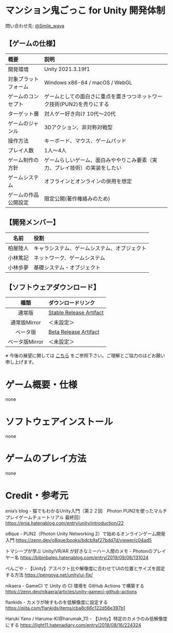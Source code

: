 # マンション鬼ごっこ for Unity 開発体制
問い合わせ先: [@Smile_waya](https://twitter.com/Smile_waya)

## 【ゲームの仕様】

| 概要                 | 説明                             |
| :------------------- | :------------------------------- |
| 開発環境             | Unity 2021.3.19f1                |
| 対象プラットフォーム | Windows x86-64 / macOS / WebGL |
| ゲームのコンセプト   | ゲームとしての面白さに重点を置きつつネットワーク技術(PUN2)を売りにする |
| ターゲット層         | 対人ゲー好き向け 10代～20代 |
| ゲームのジャンル     | 3Dアクション、非対称対戦型 |
| 操作方法             | キーボード、マウス、ゲームパッド |
| プレイ人数           | 1人～4人 |
| ゲーム制作の方針     | ゲームらしいゲーム、面白みややりこみ要素（実力、プレイ技術）の実装をしたい |
| ゲームシステム       | オフラインとオンラインの併用を想定 |
| ゲームの作品公開設定 | 限定公開(著作権絡みのため) |

## 【開発メンバー】

| 名前     | 役割                                         |
| :------: | :------------------------------------------- |
| 柏屋陸人 | キャラシステム、ゲームシステム、オブジェクト |
| 小林篤記 | ネットワーク、ゲームシステム|
| 小林歩夢 | 基礎システム・オブジェクト |

## 【ソフトウェアダウンロード】

| 種類           | ダウンロードリンク                     |
| :------------: | :------------------------------------- |
| 通常版         | [Stable Release Artifact](https://github.com/team-morumotto/GameOfTagMansion_V2/releases/download/mainbranch_autorelease/) |
| 通常版Mirror   | ＜未設定＞ |
| ベータ版       | [Beta Release Artifact](https://github.com/team-morumotto/GameOfTagMansion_V2/releases/tag/workbranch_testbuild) |
| ベータ版Mirror | ＜未設定＞ |

※ 今後の展望に関しては
[こちら](仕様書・ゲーム制作の役割と予定.md)
をご参照下さい。ご理解とご協力のほどお願い申し上げます。

# ゲーム概要・仕様
none

# ソフトウェアインストール
none

# ゲームのプレイ方法
none

# Credit・参考元
enia’s blog - 猫でもわかるUnity入門（第２２回　Photon PUN2を使ったマルチプレイゲームチュートリアル 最終回）  
https://enia.hatenablog.com/entry/unity/introduction/22

o8que - PUN2（Photon Unity Networking 2）で始めるオンラインゲーム開発入門
https://zenn.dev/o8que/books/bdcb9af27bdd7d/viewer/c04ad5

トマシープが学ぶ Unity/VR/AR が好きなミーハー人間のメモ - Photonのプレイヤー名
https://bibinbaleo.hatenablog.com/entry/2019/09/06/131024

ぺんごや - 【Unity】アスペクト比や解像度に合わせてUIの位置とサイズを固定する方法
https://pengoya.net/unity/ui-fix/

nikaera - GameCI で Unity の CI 環境を GitHub Actions で構築する
https://zenn.dev/nikaera/articles/unity-gameci-github-actions

flankids - カメラが映すものを低解像度に設定する
https://qiita.com/flankids/items/cba8c66c122d56e397b1

Haruki Yano / Haruma-K(@harumak_11) - 【Unity】特定のカメラのみ低解像度にする
https://light11.hatenadiary.com/entry/2018/08/16/224324
